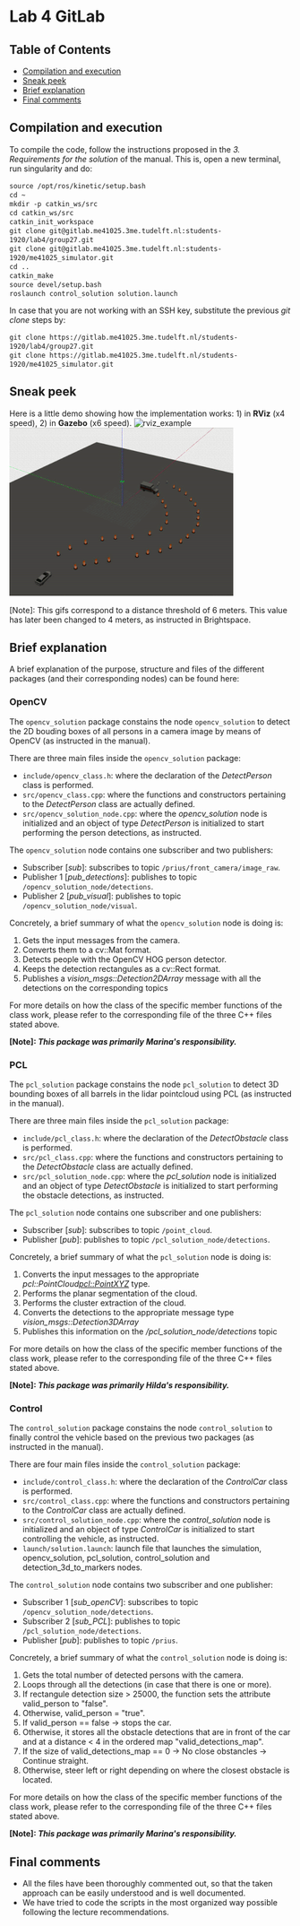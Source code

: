 # Lab 4 GitLab

## Table of Contents

* [Compilation and execution](#compilation-and-execution)
* [Sneak peek](#sneak-peek)
* [Brief explanation](#brief-explanation)
* [Final comments](#final-comments)

## Compilation and execution

To compile the code, follow the instructions proposed in the *3. Requirements for the solution* of the manual. This is, open a new terminal, run singularity and do:

```
source /opt/ros/kinetic/setup.bash
cd ~
mkdir -p catkin_ws/src
cd catkin_ws/src
catkin_init_workspace
git clone git@gitlab.me41025.3me.tudelft.nl:students-1920/lab4/group27.git 
git clone git@gitlab.me41025.3me.tudelft.nl:students-1920/me41025_simulator.git
cd ..
catkin_make
source devel/setup.bash
roslaunch control_solution solution.launch
```

In case that you are not working with an SSH key, substitute the previous *git clone* steps by:
```
git clone https://gitlab.me41025.3me.tudelft.nl/students-1920/lab4/group27.git
git clone https://gitlab.me41025.3me.tudelft.nl/students-1920/me41025_simulator.git
```

## Sneak peek

Here is a little demo showing how the implementation works: 1) in **RViz** (x4 speed), 2) in **Gazebo** (x6 speed).
![rviz_example](gifs_readme/distance6_rviz_final.gif) ![gazebo_example](gifs_readme/distance6_gazebo_final.gif)

[Note]: This gifs correspond to a distance threshold of 6 meters. This value has later been changed to 4 meters, as instructed in Brightspace.

## Brief explanation

A brief explanation of the purpose, structure and files of the different packages (and their corresponding nodes) can be found here:

### OpenCV

The `opencv_solution` package constains the node `opencv_solution` to detect the 2D bouding boxes of all persons in a camera image by means of OpenCV (as instructed in the manual).

There are three main files inside the `opencv_solution` package:
* `include/opencv_class.h`: where the declaration of the *DetectPerson* class is performed.
* `src/opencv_class.cpp`: where the functions and constructors pertaining to the *DetectPerson* class are actually defined.
* `src/opencv_solution_node.cpp`: where the *opencv_solution* node is initialized and an object of type *DetectPerson* is initialized to start performing the person detections, as instructed.

The `opencv_solution` node contains one subscriber and two publishers:
* Subscriber [*sub*]: subscribes to topic `/prius/front_camera/image_raw`.
* Publisher 1 [*pub_detections*]: publishes to topic `/opencv_solution_node/detections`.
* Publisher 2 [*pub_visual*]: publishes to topic `/opencv_solution_node/visual`.

Concretely, a brief summary of what the `opencv_solution` node is doing is:
1. Gets the input messages from the camera.
2. Converts them to a cv::Mat format.
3. Detects people with the OpenCV HOG person detector.
4. Keeps the detection rectangules as a cv::Rect format.
5. Publishes a *vision_msgs::Detection2DArray* message with all the detections on the corresponding topics

For more details on how the class of the specific member functions of the class work, please refer to the corresponding file of the three C++ files stated above.

**[Note]: *This package was primarily Marina's responsibility.***

### PCL

The `pcl_solution` package constains the node `pcl_solution` to detect 3D bounding boxes of all barrels in the lidar pointcloud using PCL (as instructed in the manual).

There are three main files inside the `pcl_solution` package:
* `include/pcl_class.h`: where the declaration of the *DetectObstacle* class is performed.
* `src/pcl_class.cpp`: where the functions and constructors pertaining to the *DetectObstacle* class are actually defined.
* `src/pcl_solution_node.cpp`: where the *pcl_solution* node is initialized and an object of type *DetectObstacle* is initialized to start performing the obstacle detections, as instructed.

The `pcl_solution` node contains one subscriber and one publishers:
* Subscriber [*sub*]: subscribes to topic `/point_cloud`.
* Publisher [*pub*]: publishes to topic `/pcl_solution_node/detections`.

Concretely, a brief summary of what the `pcl_solution` node is doing is:
1. Converts the input messages to the appropriate *pcl::PointCloud<pcl::PointXYZ>* type.
2. Performs the planar segmentation of the cloud.
3. Performs the cluster extraction of the cloud.
4. Converts the detections to the appropriate message type *vision_msgs::Detection3DArray*
5. Publishes this information on the */pcl_solution_node/detections* topic

For more details on how the class of the specific member functions of the class work, please refer to the corresponding file of the three C++ files stated above.

**[Note]: *This package was primarily Hilda's responsibility.***

### Control

The `control_solution` package constains the node `control_solution` to finally control the vehicle based on the previous two packages (as instructed in the manual).

There are four main files inside the `control_solution` package:
* `include/control_class.h`: where the declaration of the *ControlCar* class is performed.
* `src/control_class.cpp`: where the functions and constructors pertaining to the *ControlCar* class are actually defined.
* `src/control_solution_node.cpp`: where the *control_solution* node is initialized and an object of type *ControlCar* is initialized to start controlling the vehicle, as instructed.
* `launch/solution.launch`: launch file that launches the simulation, opencv_solution, pcl_solution, control_solution and detection_3d_to_markers nodes.

The `control_solution` node contains two subscriber and one publisher:
* Subscriber 1 [*sub_openCV*]: subscribes to topic `/opencv_solution_node/detections`.
* Subscriber 2 [*sub_PCL*]: publishes to topic `/pcl_solution_node/detections`.
* Publisher [*pub*]: publishes to topic `/prius`.

Concretely, a brief summary of what the `control_solution` node is doing is:
1. Gets the total number of detected persons with the camera.
2. Loops through all the detections (in case that there is one or more).
3. If rectangule detection size > 25000, the function sets the attribute valid_person to "false".
4. Otherwise, valid_person = "true".
5. If valid_person == false -> stops the car.
6. Otherwise, it stores all the obstacle detections that are in front of the car and at a distance < 4 in the ordered map "valid_detections_map".
7. If the size of valid_detections_map == 0 -> No close obstancles -> Continue straight.
8. Otherwise, steer left or right depending on where the closest obstacle is located.

For more details on how the class of the specific member functions of the class work, please refer to the corresponding file of the three C++ files stated above.

**[Note]: *This package was primarily Marina's responsibility.***

## Final comments

* All the files have been thoroughly commented out, so that the taken approach can be easily understood and is well documented.
* We have tried to code the scripts in the most organized way possible following the lecture recommendations.